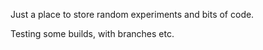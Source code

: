 Just a place to store random experiments and bits of code. 


Testing some builds, with branches etc.
